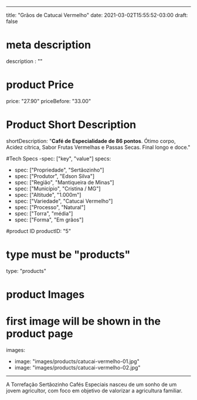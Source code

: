 
---
title: "Grãos de Catucai Vermelho"
date: 2021-03-02T15:55:52-03:00
draft: false

# meta description
description : ""

# product Price
price: "27.90"
priceBefore: "33.00"

# Product Short Description
shortDescription: "**Café de Especialidade de 86 pontos**. Ótimo corpo, Acidez cítrica, Sabor Frutas Vermelhas e Passas Secas. Final longo e doce."

#Tech Specs -spec: ["key", "value"]
specs:
  - spec: ["Propriedade", "Sertãozinho"]
  - spec: ["Produtor", "Edson Silva"]
  - spec: ["Região", "Mantiqueira de Minas"]
  - spec: ["Município", "Cristina / MG"]
  - spec: ["Altitude", "1.000m"]
  - spec: ["Variedade", "Catucai Vermelho"]
  - spec: ["Processo", "Natural"]
  - spec: ["Torra", "média"]
  - spec: ["Forma", "Em grãos"]

#product ID
productID: "5"

# type must be "products"
type: "products"

# product Images
# first image will be shown in the product page
images:
  - image: "images/products/catucai-vermelho-01.jpg"
  - image: "images/products/catucai-vermelho-02.jpg"
---

A Torrefação Sertãozinho Cafés Especiais nasceu de um sonho de um jovem agricultor, com foco em objetivo de valorizar a agricultura familiar.
